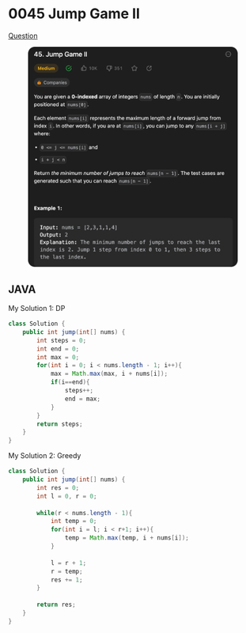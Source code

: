 # 0045 Jump Game II

[Question](https://leetcode.com/problems/jump-game-ii/description/?envType=study-plan\&id=algorithm-ii)

<figure><img src="../.gitbook/assets/image (23).png" alt=""><figcaption></figcaption></figure>





## JAVA

My Solution 1: DP

```java
class Solution {
    public int jump(int[] nums) {
        int steps = 0;
        int end = 0;
        int max = 0;
        for(int i = 0; i < nums.length - 1; i++){
            max = Math.max(max, i + nums[i]);
            if(i==end){
                steps++;
                end = max;
            }
        }
        return steps;
    }
}
```



My Solution 2: Greedy

```java
class Solution {
    public int jump(int[] nums) {
        int res = 0;
        int l = 0, r = 0;

        while(r < nums.length - 1){
            int temp = 0;
            for(int i = l; i < r+1; i++){
                temp = Math.max(temp, i + nums[i]);
            }

            l = r + 1;
            r = temp;
            res += 1;
        }

        return res;
    }
}
```

